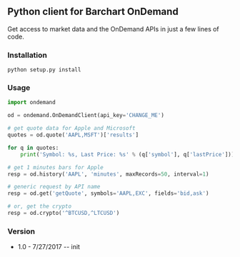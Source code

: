 ## Python client for Barchart OnDemand

Get access to market data and the OnDemand APIs in just a few lines of code.

### Installation

```
python setup.py install
```

### Usage

```python
import ondemand

od = ondemand.OnDemandClient(api_key='CHANGE_ME')

# get quote data for Apple and Microsoft
quotes = od.quote('AAPL,MSFT')['results']

for q in quotes:
    print('Symbol: %s, Last Price: %s' % (q['symbol'], q['lastPrice']))

# get 1 minutes bars for Apple
resp = od.history('AAPL', 'minutes', maxRecords=50, interval=1)

# generic request by API name
resp = od.get('getQuote', symbols='AAPL,EXC', fields='bid,ask')

# or, get the crypto
resp = od.crypto('^BTCUSD,^LTCUSD')
```

### Version

- 1.0 - 7/27/2017 -- init